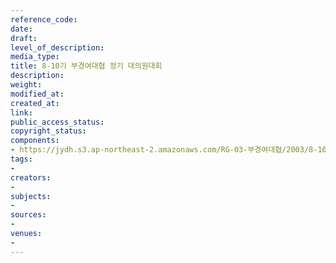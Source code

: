 ```yaml
---
reference_code: 
date: 
draft: 
level_of_description: 
media_type: 
title: 8-10기 부경여대협 정기 대의원대회
description: 
weight: 
modified_at: 
created_at: 
link: 
public_access_status: 
copyright_status: 
components:
- https://jydh.s3.ap-northeast-2.amazonaws.com/RG-03-부경여대협/2003/8-10기+부경여대협+정기+대의원대회.pdf
tags:
- 
creators:
- 
subjects:
- 
sources:
- 
venues:
- 
---
```

